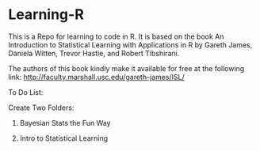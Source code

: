# Learning-R
This is a Repo for learning to code in R.
It is based on the book An Introduction to Statistical Learning with Applications in R by Gareth James, Daniela Witten, Trevor Hastie, and Robert Tibshirani.

The authors of this book kindly make it available for free at the following link:
http://faculty.marshall.usc.edu/gareth-james/ISL/

To Do List:

Create Two Folders:
1. Bayesian Stats the Fun Way

2. Intro to Statistical Learning
